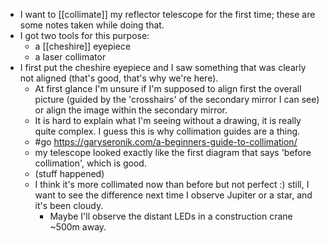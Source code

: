 - I want to [[collimate]] my reflector telescope for the first time; these are some notes taken while doing that.
- I got two tools for this purpose:
  - a [[cheshire]] eyepiece
  - a laser collimator
- I first put the cheshire eyepiece and I saw something that was clearly not aligned (that's good, that's why we're here).
  - At first glance I'm unsure if I'm supposed to align first the overall picture (guided by the 'crosshairs' of the secondary mirror I can see) or align the image within the secondary mirror.
  - It is hard to explain what I'm seeing without a drawing, it is really quite complex. I guess this is why collimation guides are a thing.
  - #go https://garyseronik.com/a-beginners-guide-to-collimation/
  - my telescope looked exactly like the first diagram that says 'before collimation', which is good.
  - (stuff happened)
  - I think it's more collimated now than before but not perfect :) still, I want to see the difference next time I observe Jupiter or a star, and it's been cloudy.
    - Maybe I'll observe the distant LEDs in a construction crane ~500m away.
